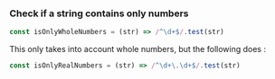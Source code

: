 ### Check if a string contains only numbers

```javascript
const isOnlyWholeNumbers = (str) => /^\d+$/.test(str)
```

This only takes into account whole numbers, but the following does :

```javascript
const isOnlyRealNumbers = (str) => /^\d+\.\d+$/.test(str)
```